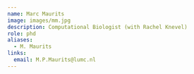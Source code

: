 ```yaml
---
name: Marc Maurits
image: images/mm.jpg
description: Computational Biologist (with Rachel Knevel)
role: phd
aliases:
  - M. Maurits
links:
  email: M.P.Maurits@lumc.nl
---
```

